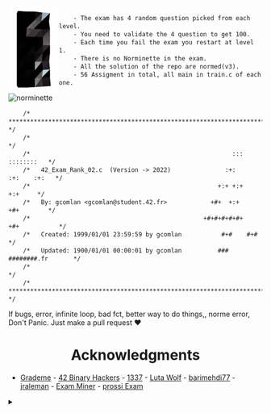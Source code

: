<img align="left" width="100" height="169" src="42_logo.png">

		- The exam has 4 random question picked from each level.
		- You need to validate the 4 question to get 100.
		- Each time you fail the exam you restart at level 1.
		- There is no Norminette in the exam.
		- All the solution of the repo are normed(v3).
		- 56 Assigment in total, all main in train.c of each one.

 ![norminette](https://badgen.net/badge/icon/passed/green?icon=github&label)

```
	/* ************************************************************************** */
	/*                                                                            */
	/*                                                        :::      ::::::::   */
	/*   42_Exam_Rank_02.c  (Version -> 2022)               :+:      :+:    :+:   */
	/*                                                    +:+ +:+         +:+     */
	/*   By: gcomlan <gcomlan@student.42.fr>            +#+  +:+       +#+        */
	/*                                                +#+#+#+#+#+   +#+           */
	/*   Created: 1999/01/01 23:59:59 by gcomlan           #+#    #+#             */
	/*   Updated: 1900/01/01 00:00:01 by gcomlan          ###   ########.fr       */
	/*                                                                            */
	/* ************************************************************************** */
```

If bugs, error, infinite loop, bad fct, better way to do things,, norme error, Don't Panic. Just make a pull request ❤️

<h1 align="center"> Acknowledgments </h1>

* [Grademe](https://github.com/JCluzet/42_GradeMe) - [42 Binary Hackers](https://github.com/Binary-Hackers/42_Subjects) - [1337](https://github.com/48d31kh413k/1337-Piscine-42) - [Luta Wolf](https://github.com/luta-wolf/42-examrank) - [barimehdi77](https://github.com/barimehdi77/42-piscine-exam) - [jraleman](https://github.com/jraleman/42.Exam-C) - [Exam Miner](https://github.com/fwuensche/42-exam-miner) - [prossi Exam](https://github.com/pasqualerossi/42-School-Exam-Rank-02)

<details>
<summary></summary>
Good Luck 🍀
</details>
